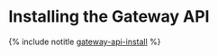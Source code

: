 # Installing the Gateway API


{% include notitle [gateway-api-install](../../../_includes/managed-kubernetes/gateway-api-install.md) %}